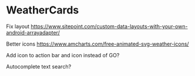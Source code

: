 # WeatherCards

Fix layout
https://www.sitepoint.com/custom-data-layouts-with-your-own-android-arrayadapter/

Better icons
https://www.amcharts.com/free-animated-svg-weather-icons/

Add icon to action bar and icon instead of GO?

Autocomplete text search?
